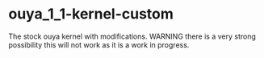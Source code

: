 ouya_1_1-kernel-custom
======================

The stock ouya kernel with modifications. WARNING there is a very strong possibility this will not work as it is a work in progress.
